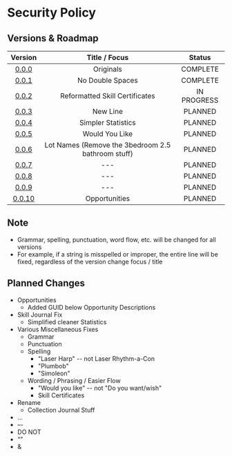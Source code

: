 # Security Policy

## Versions & Roadmap

|                            Version                            |                   Title / Focus                    |   Status    |
| :-----------------------------------------------------------: | :------------------------------------------------: | :---------: |
|  [0.0.0](https://github.com/aecyia/STBL/releases/tag/v0.0.0)  |                     Originals                      |  COMPLETE   |
|  [0.0.1](https://github.com/aecyia/STBL/releases/tag/v0.0.1)  |                  No Double Spaces                  |  COMPLETE   |
|  [0.0.2](https://github.com/aecyia/STBL/releases/tag/v0.0.2)  |           Reformatted Skill Certificates           | IN PROGRESS |
|  [0.0.3](https://github.com/aecyia/STBL/releases/tag/v0.0.3)  |                      New Line                      |   PLANNED   |
|  [0.0.4](https://github.com/aecyia/STBL/releases/tag/v0.0.4)  |                 Simpler Statistics                 |   PLANNED   |
|  [0.0.5](https://github.com/aecyia/STBL/releases/tag/v0.0.5)  |                   Would You Like                   |   PLANNED   |
|  [0.0.6](https://github.com/aecyia/STBL/releases/tag/v0.0.6)  | Lot Names (Remove the 3bedroom 2.5 bathroom stuff) |   PLANNED   |
|  [0.0.7](https://github.com/aecyia/STBL/releases/tag/v0.0.7)  |                        ---                         |   PLANNED   |
|  [0.0.8](https://github.com/aecyia/STBL/releases/tag/v0.0.8)  |                        ---                         |   PLANNED   |
|  [0.0.9](https://github.com/aecyia/STBL/releases/tag/v0.0.9)  |                        ---                         |   PLANNED   |
| [0.0.10](https://github.com/aecyia/STBL/releases/tag/v0.0.10) |                   Opportunities                    |   PLANNED   |

## Note

+ Grammar, spelling, punctuation, word flow, etc. will be changed for all versions
+ For example, if a string is misspelled or improper, the entire line will be fixed, regardless of the version change focus / title

## Planned Changes

+ Opportunities
	+ Added GUID below Opportunity Descriptions
+ Skill Journal Fix
	+ Simplified cleaner Statistics
+ Various Miscellaneous Fixes
	+ Grammar
	+ Punctuation
	+ Spelling
		+ "Laser Harp" -- not Laser Rhythm-a-Con
		+ "Plumbob"
		+ "Simoleon"
	+ Wording / Phrasing / Easier Flow
		+ "Would you like" -- not "Do you want/wish"
		+ Skill Certificates
+ Rename
	+ Collection Journal Stuff
+ …
+ –-
+ DO NOT
+ “”
+ &
